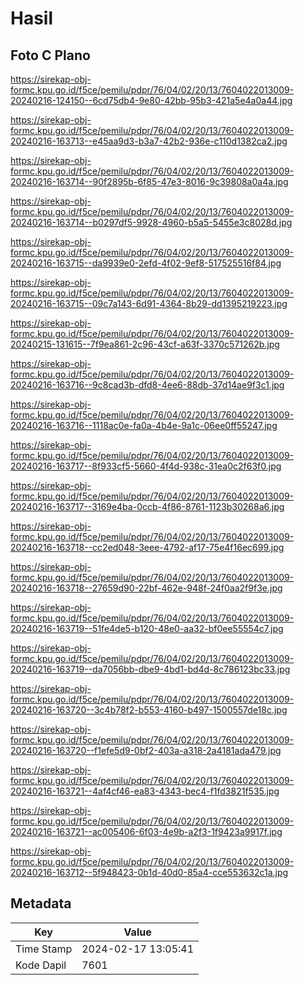 # Hasil

## Foto C Plano

https://sirekap-obj-formc.kpu.go.id/f5ce/pemilu/pdpr/76/04/02/20/13/7604022013009-20240216-124150--6cd75db4-9e80-42bb-95b3-421a5e4a0a44.jpg

https://sirekap-obj-formc.kpu.go.id/f5ce/pemilu/pdpr/76/04/02/20/13/7604022013009-20240216-163713--e45aa9d3-b3a7-42b2-936e-c110d1382ca2.jpg

https://sirekap-obj-formc.kpu.go.id/f5ce/pemilu/pdpr/76/04/02/20/13/7604022013009-20240216-163714--90f2895b-6f85-47e3-8016-9c39808a0a4a.jpg

https://sirekap-obj-formc.kpu.go.id/f5ce/pemilu/pdpr/76/04/02/20/13/7604022013009-20240216-163714--b0297df5-9928-4960-b5a5-5455e3c8028d.jpg

https://sirekap-obj-formc.kpu.go.id/f5ce/pemilu/pdpr/76/04/02/20/13/7604022013009-20240216-163715--da9939e0-2efd-4f02-9ef8-517525516f84.jpg

https://sirekap-obj-formc.kpu.go.id/f5ce/pemilu/pdpr/76/04/02/20/13/7604022013009-20240216-163715--09c7a143-6d91-4364-8b29-dd1395219223.jpg

https://sirekap-obj-formc.kpu.go.id/f5ce/pemilu/pdpr/76/04/02/20/13/7604022013009-20240215-131615--7f9ea861-2c96-43cf-a63f-3370c571262b.jpg

https://sirekap-obj-formc.kpu.go.id/f5ce/pemilu/pdpr/76/04/02/20/13/7604022013009-20240216-163716--9c8cad3b-dfd8-4ee6-88db-37d14ae9f3c1.jpg

https://sirekap-obj-formc.kpu.go.id/f5ce/pemilu/pdpr/76/04/02/20/13/7604022013009-20240216-163716--1118ac0e-fa0a-4b4e-9a1c-06ee0ff55247.jpg

https://sirekap-obj-formc.kpu.go.id/f5ce/pemilu/pdpr/76/04/02/20/13/7604022013009-20240216-163717--8f933cf5-5660-4f4d-938c-31ea0c2f63f0.jpg

https://sirekap-obj-formc.kpu.go.id/f5ce/pemilu/pdpr/76/04/02/20/13/7604022013009-20240216-163717--3169e4ba-0ccb-4f86-8761-1123b30268a6.jpg

https://sirekap-obj-formc.kpu.go.id/f5ce/pemilu/pdpr/76/04/02/20/13/7604022013009-20240216-163718--cc2ed048-3eee-4792-af17-75e4f16ec699.jpg

https://sirekap-obj-formc.kpu.go.id/f5ce/pemilu/pdpr/76/04/02/20/13/7604022013009-20240216-163718--27659d90-22bf-462e-948f-24f0aa2f9f3e.jpg

https://sirekap-obj-formc.kpu.go.id/f5ce/pemilu/pdpr/76/04/02/20/13/7604022013009-20240216-163719--51fe4de5-b120-48e0-aa32-bf0ee55554c7.jpg

https://sirekap-obj-formc.kpu.go.id/f5ce/pemilu/pdpr/76/04/02/20/13/7604022013009-20240216-163719--da7056bb-dbe9-4bd1-bd4d-8c786123bc33.jpg

https://sirekap-obj-formc.kpu.go.id/f5ce/pemilu/pdpr/76/04/02/20/13/7604022013009-20240216-163720--3c4b78f2-b553-4160-b497-1500557de18c.jpg

https://sirekap-obj-formc.kpu.go.id/f5ce/pemilu/pdpr/76/04/02/20/13/7604022013009-20240216-163720--f1efe5d9-0bf2-403a-a318-2a4181ada479.jpg

https://sirekap-obj-formc.kpu.go.id/f5ce/pemilu/pdpr/76/04/02/20/13/7604022013009-20240216-163721--4af4cf46-ea83-4343-bec4-f1fd3821f535.jpg

https://sirekap-obj-formc.kpu.go.id/f5ce/pemilu/pdpr/76/04/02/20/13/7604022013009-20240216-163721--ac005406-6f03-4e9b-a2f3-1f9423a9917f.jpg

https://sirekap-obj-formc.kpu.go.id/f5ce/pemilu/pdpr/76/04/02/20/13/7604022013009-20240216-163712--5f948423-0b1d-40d0-85a4-cce553632c1a.jpg


## Metadata

| Key        | Value               |
| ---------- | ------------------- |
| Time Stamp | 2024-02-17 13:05:41 |
| Kode Dapil | 7601                |



